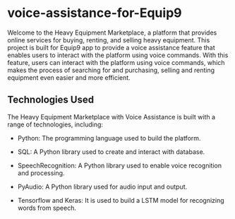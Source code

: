 # voice-assistance-for-Equip9

Welcome to the Heavy Equipment Marketplace, a platform that provides online services for buying, renting, and selling heavy equipment. This project is built for Equip9 app to provide a voice assistance feature that enables users to interact with the platform using voice commands. With this feature, users can interact with the platform using voice commands, which makes the process of searching for and purchasing, selling and renting equipment even easier and more efficient.

## Technologies Used
The Heavy Equipment Marketplace with Voice Assistance is built with a range of technologies, including:

- Python: The programming language used to build the platform.

- SQL: A Python library used to create and interact with database.

- SpeechRecognition: A Python library used to enable voice recognition and processing.

- PyAudio: A Python library used for audio input and output.

- Tensorflow and Keras: It is used to build a LSTM model for recognizing words from speech.  

